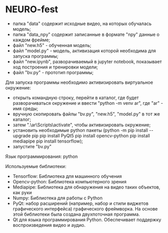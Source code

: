 # NEURO-fest
- папка "data" содержит исходные видео, на которых обучалась модель;
- папка "data_npy" содержит записанные в формате "npy" данные о каждом фрейме; 
- файл "new.h5" - обученная модель;
- файл "model.py" - модель, активизация которой необходима для запуска программы;
- файл "new.ipynb", разворачиваемый в jupyter notebook, показывает ход построения и тренировки модели;
- файл "bv.py" - прототип программы;

Для запуска программы необходимо активизировать виртуальное окружение:
- открыть командную строку, перейти в каталог, где будет разворачиваться окружение и ввести "python -m venv ar", где "ar" - имя среды;
- вручную скопировать файлы "bv.py", "new.h5", "model.py" в тот же каталог;
- затем ".\ar\Scripts\activate", чтобы активизировать окружение;
- установить необходимые python пакеты (python -m pip install --upgrade pip
					pip install PyQt5
					pip install opencv-python
					pip install mediapipe
					pip install tensorflow);
- запустите "bv.py"

Язык программирования: python

Используемые библиотеки:
- Tensorflow: Библиотека для машинного обучения
- Opencv-python: Библиотека компьютерного зрения
- Mediapipe: Библиотека для обнаружения на видео таких объектов, как руки
- Numpy: Библиотека для работы с Python
- PyQt: набор расширений (например, набор и стили виджетов графического интерфейса) графического фреймворка. На основе этой библиотеки была создана двухпоточная программа.
- Qt для языка программирования Python. Обеспечивает поддержку воспроизведения видео и аудио.
